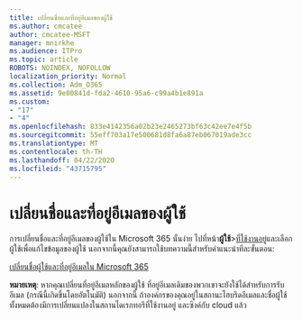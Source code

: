 ```yaml
---
title: เปลี่ยนชื่อและที่อยู่อีเมลของผู้ใช้
ms.author: cmcatee
author: cmcatee-MSFT
manager: mnirkhe
ms.audience: ITPro
ms.topic: article
ROBOTS: NOINDEX, NOFOLLOW
localization_priority: Normal
ms.collection: Adm_O365
ms.assetid: 9e00841d-fda2-4610-95a6-c99a4b1e891a
ms.custom:
- "17"
- "4"
ms.openlocfilehash: 833e4142356a02b23e2465273bf63c42ee7e4f5b
ms.sourcegitcommit: 55eff703a17e500681d8fa6a87eb067019ade3cc
ms.translationtype: MT
ms.contentlocale: th-TH
ms.lasthandoff: 04/22/2020
ms.locfileid: "43715795"
---
```

# <a name="change-a-users-name-and-email-address"></a>เปลี่ยนชื่อและที่อยู่อีเมลของผู้ใช้

การเปลี่ยนชื่อและที่อยู่อีเมลของผู้ใช้ใน Microsoft 365 นั้นง่าย ไปที่หน้า**ผู้ใช้**\>[ที่ใช้งานอยู่](https://go.microsoft.com/fwlink/p/?linkid=834822)และเลือกผู้ใช้เพื่อแก้ไขข้อมูลของผู้ใช้ นอกจากนี้คุณยังสามารถใช้บทความนี้สําหรับคําแนะนําทีละขั้นตอน:
  
[เปลี่ยนชื่อผู้ใช้และที่อยู่อีเมลใน Microsoft 365](https://docs.microsoft.com/office365/admin/add-users/change-a-user-name-and-email-address)
  
 **หมายเหตุ**: หากคุณเปลี่ยนที่อยู่อีเมลหลักของผู้ใช้ ที่อยู่อีเมลเดิมของพวกเขาจะยังใช้ได้สําหรับการรับอีเมล (กรณีนี้เกิดขึ้นโดยอัตโนมัติ) นอกจากนี้ ถ้าองค์กรของคุณอยู่ในสถานะไฮบริดอีเมลและชื่อผู้ใช้ทั้งหมดต้องมีการเปลี่ยนแปลงในสถานไดเรกทอรีที่ใช้งานอยู่ และซิงค์กับ cloud แล้ว